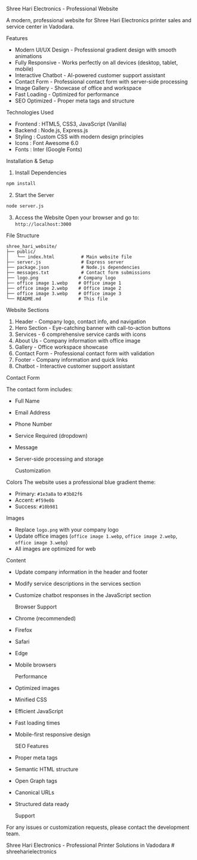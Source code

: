 Shree Hari Electronics - Professional Website

A modern, professional website for Shree Hari Electronics printer sales and service center in Vadodara.

  Features

-  Modern UI/UX Design  - Professional gradient design with smooth animations
-  Fully Responsive  - Works perfectly on all devices (desktop, tablet, mobile)
-  Interactive Chatbot  - AI-powered customer support assistant
-  Contact Form  - Professional contact form with server-side processing
-  Image Gallery  - Showcase of office and workspace
-  Fast Loading  - Optimized for performance
-  SEO Optimized  - Proper meta tags and structure

  Technologies Used

-  Frontend : HTML5, CSS3, JavaScript (Vanilla)
-  Backend : Node.js, Express.js
-  Styling : Custom CSS with modern design principles
-  Icons : Font Awesome 6.0
-  Fonts : Inter (Google Fonts)

  Installation & Setup

1.  Install Dependencies 
   ```bash
   npm install
   ```

2.  Start the Server 
   ```bash
   node server.js
   ```

3.  Access the Website 
   Open your browser and go to: `http://localhost:3000`

  File Structure

```
shree_hari_website/
├── public/
│   └── index.html          # Main website file
├── server.js               # Express server
├── package.json            # Node.js dependencies
├── messages.txt            # Contact form submissions
├── logo.png               # Company logo
├── office image 1.webp    # Office image 1
├── office image 2.webp    # Office image 2
├── office image 3.webp    # Office image 3
└── README.md              # This file
```

  Website Sections

1.  Header  - Company logo, contact info, and navigation
2.  Hero Section  - Eye-catching banner with call-to-action buttons
3.  Services  - 6 comprehensive service cards with icons
4.  About Us  - Company information with office image
5.  Gallery  - Office workspace showcase
6.  Contact Form  - Professional contact form with validation
7.  Footer  - Company information and quick links
8.  Chatbot  - Interactive customer support assistant

  Contact Form

The contact form includes:
- Full Name
- Email Address
- Phone Number
- Service Required (dropdown)
- Message
- Server-side processing and storage

  Customization

 Colors
The website uses a professional blue gradient theme:
- Primary: `#1e3a8a` to `#3b82f6`
- Accent: `#f59e0b`
- Success: `#10b981`

 Images
- Replace `logo.png` with your company logo
- Update office images (`office image 1.webp`, `office image 2.webp`, `office image 3.webp`)
- All images are optimized for web

 Content
- Update company information in the header and footer
- Modify service descriptions in the services section
- Customize chatbot responses in the JavaScript section

  Browser Support

- Chrome (recommended)
- Firefox
- Safari
- Edge
- Mobile browsers

  Performance

- Optimized images
- Minified CSS
- Efficient JavaScript
- Fast loading times
- Mobile-first responsive design

  SEO Features

- Proper meta tags
- Semantic HTML structure
- Open Graph tags
- Canonical URLs
- Structured data ready

  Support

For any issues or customization requests, please contact the development team.

 

 Shree Hari Electronics  - Professional Printer Solutions in Vadodara #   s h r e e h a r i e l e c t r o n i c s 
 
 
